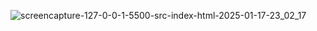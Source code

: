 ![screencapture-127-0-0-1-5500-src-index-html-2025-01-17-23_02_17](https://github.com/user-attachments/assets/ab7018c3-d53c-42a4-8a1c-75296933bec7)




